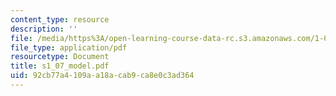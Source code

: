 ```yaml
---
content_type: resource
description: ''
file: /media/https%3A/open-learning-course-data-rc.s3.amazonaws.com/1-051-structural-engineering-design-fall-2003/92cb77a4109aa18acab9ca8e0c3ad364_s1_07_model.pdf
file_type: application/pdf
resourcetype: Document
title: s1_07_model.pdf
uid: 92cb77a4-109a-a18a-cab9-ca8e0c3ad364
---
```

